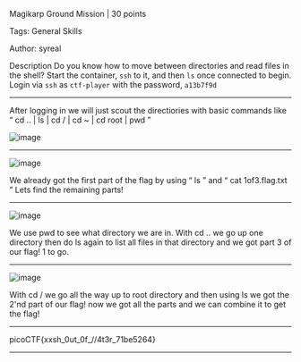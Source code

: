 
Magikarp Ground Mission
 | 30 points

Tags: General Skills

Author: syreal

Description
Do  you know how to move between directories and read files in the shell?  Start the container, `ssh` to it, and then `ls` once connected to begin.  Login via `ssh` as `ctf-player` with the password, `a13b7f9d`


----------------------------------------------------------------------------------------------------------------------------------------

After logging in we will just scout the directiories with basic commands like “   cd ..   |    ls    |    cd /    |   cd ~   |    cd root    |    pwd    ”

![image](https://user-images.githubusercontent.com/90400244/175908251-fb19c9b3-d29d-4584-a640-d4964d77d919.png)



----------------------------------------------------------------------------------------------------------------------------------------

![image](https://user-images.githubusercontent.com/90400244/175908862-befe7844-71f0-4e2f-95ab-09e96f71a8e1.png)


We already got the first part of the flag by using “ ls ” and “ cat 1of3.flag.txt ”    Lets find the remaining parts!


----------------------------------------------------------------------------------------------------------------------------------------

![image](https://user-images.githubusercontent.com/90400244/175908918-f29ac5c4-1bc2-4648-ab48-242c4296e542.png)



We use pwd to see what directory we are in. With cd ..  we go up one directory then do ls again to list all files in that directory and we got part 3 of our flag! 1 to go.


----------------------------------------------------------------------------------------------------------------------------------------

![image](https://user-images.githubusercontent.com/90400244/175909015-a8c6b2a6-9d23-4331-b527-013a4defd3fe.png)



With cd / we go all the way up to root directory and then using ls we got the 2'nd part of our flag! now we got all the parts and we can combine it to get the flag!


----------------------------------------------------------------------------------------------------------------------------------------

picoCTF{xxsh_0ut_0f_\/\/4t3r_71be5264}

----------------------------------------------------------------------------------------------------------------------------------------


